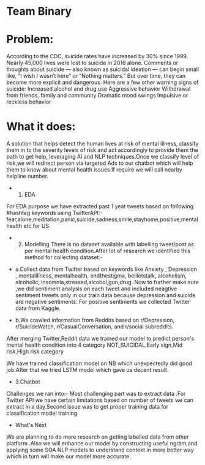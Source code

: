 
# Team Binary

# Problem:

According to the CDC, suicide rates have increased by 30% since 1999. Nearly 45,000 lives were lost to suicide in 2016 alone. Comments or thoughts about suicide — also known as suicidal ideation — can begin small like, “I wish I wasn’t here” or “Nothing matters.” But over time, they can become more explicit and dangerous.
Here are a few other warning signs of suicide:
Increased alcohol and drug use
Aggressive behavior
Withdrawal from friends, family and community
Dramatic mood swings
Impulsive or reckless behavior

# What it does:

A solution that helps detect the human lives at risk of mental illness, classify them in to the severity levels of risk and act accordingly to provide them the path to get help, leveraging AI and NLP techniques.Once we classify level of risk,we will redirect person via targeted Ads to our chatbot which will help them to know about mental health issues.If require we will call nearby helpline number.


* 1. EDA

For EDA purpose we have extracted past 1 yeat tweets based on following #hashtag keywords using TwitterAPI:-
fear,alone,meditation,panic,suicide,sadness,smile,stayhome,positive,mentalhealth etc for US.

* 2. Modelling
There is no dataset available with labelling tweet/post as per mental health condition.After lot of research we identified this method for collecting dataset:-

* a.Collect data from Twitter based on keywords like Anxiety , Depression , mentalillness, mentalhealth, endthestigma, bellletstalk, alcoholism, alcoholic, insomnia,stressed,alcohol,gun,drug. Now to further make sure ,we did sentiment analysis on each tweet and included neagtive sentiment tweets only in our train data because depression and suicide are negative sentiments.
For positive sentiments we collected Twitter data from Kaggle.


* b.We crawled information from Reddits based on  r/Depression, r/SuicideWatch, r/CasualConversation, and r/social subreddits.

After merging Twitter,Reddit data we trained our model to predict person's mental health condition into 4 category
NOT_SUICIDAL,Early sign,Mid risk,High risk category

We have trained classification model on NB which unexpectedly did good job.After that we tried LSTM model which gave us decent result.

* 3.Chatbot

Challenges we ran into:-
Most challenging part was to extract data .For Twitter API we have certain limitations based on number of tweets we can extract in a day.Second issue was to get proper training data for classification model training.

* What's Next

We are planning to do more research on getting labelled data from other platform .Also we will enhance our model by constructing useful ngram,and applying some SOA NLP models to understand context in more better way which in turn will make our model more accurate.


